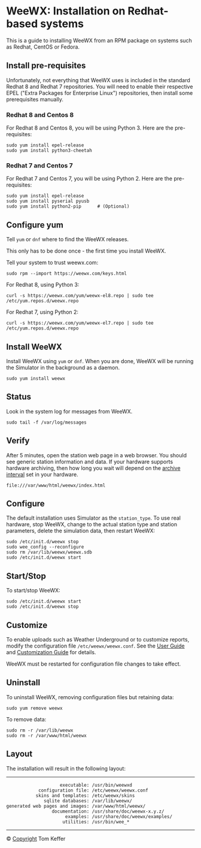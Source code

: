 # WeeWX: Installation on Redhat-based systems 

This is a guide to installing WeeWX from an RPM package on systems such
as Redhat, CentOS or Fedora.

## Install pre-requisites

Unfortunately, not everything that WeeWX uses is included in the
standard Redhat 8 and Redhat 7 repositories. You will need to enable
their respective EPEL ("Extra Packages for Enterprise Linux")
repositories, then install some prerequisites manually.

### Redhat 8 and Centos 8
For Redhat 8 and Centos 8, you will be using Python 3. Here are the
pre-requisites:

```
sudo yum install epel-release
sudo yum install python3-cheetah
```


### Redhat 7 and Centos 7 
For Redhat 7 and Centos 7, you will be using Python 2. Here are the
pre-requisites:

```
sudo yum install epel-release
sudo yum install pyserial pyusb
sudo yum install python2-pip      # (Optional)
```


## Configure yum

Tell `yum` or `dnf` where to find the WeeWX releases.

This only has to be done once - the first time you install WeeWX.

Tell your system to trust weewx.com:

```
sudo rpm --import https://weewx.com/keys.html
```

For Redhat 8, using Python 3:

```
curl -s https://weewx.com/yum/weewx-el8.repo | sudo tee /etc/yum.repos.d/weewx.repo
```

For Redhat 7, using Python 2:

```
curl -s https://weewx.com/yum/weewx-el7.repo | sudo tee /etc/yum.repos.d/weewx.repo
```

## Install WeeWX

Install WeeWX using `yum` or `dnf`. When you are done,
WeeWX will be running the Simulator in the background as a daemon.

```
sudo yum install weewx
```

## Status

Look in the system log for messages from WeeWX.

```
sudo tail -f /var/log/messages
```

## Verify

After 5 minutes, open the station web page in a web browser. You should
see generic station information and data. If your hardware supports
hardware archiving, then how long you wait will depend on the [archive
interval](usersguide.md#archive_interval) set in your hardware.

``` tty
file:///var/www/html/weewx/index.html
```

## Configure

The default installation uses Simulator as the `station_type`. To
use real hardware, stop WeeWX, change to the actual station type and
station parameters, delete the simulation data, then restart WeeWX:

```
sudo /etc/init.d/weewx stop
sudo wee_config --reconfigure
sudo rm /var/lib/weewx/weewx.sdb
sudo /etc/init.d/weewx start
```

## Start/Stop

To start/stop WeeWX:

```
sudo /etc/init.d/weewx start
sudo /etc/init.d/weewx stop
```

## Customize

To enable uploads such as Weather Underground or to customize reports,
modify the configuration file `/etc/weewx/weewx.conf`. See the
[User Guide](../usersguide) and [Customization Guide](../customizing)
for details.

WeeWX must be restarted for configuration file changes to take effect.

## Uninstall

To uninstall WeeWX, removing configuration files but retaining data:

```
sudo yum remove weewx
```

To remove data:

```
sudo rm -r /var/lib/weewx
sudo rm -r /var/www/html/weewx
```

## Layout

The installation will result in the following layout:

  --------------------------------- --------------------------------
                        executable: /usr/bin/weewxd
                configuration file: /etc/weewx/weewx.conf
               skins and templates: /etc/weewx/skins
                  sqlite databases: /var/lib/weewx/
    generated web pages and images: /var/www/html/weewx/
                     documentation: /usr/share/doc/weewx-x.y.z/
                          examples: /usr/share/doc/weewx/examples/
                         utilities: /usr/bin/wee_*
  --------------------------------- --------------------------------

© [Copyright](copyright/) Tom Keffer

